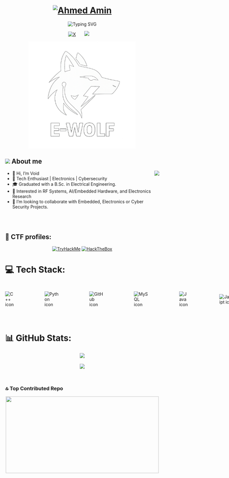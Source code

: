<h1 align="center">
  <a href="https://www.linkedin.com/in/void0x11/">
    <img src="https://github.com/void0x11/void0x11/blob/main/2.png" alt="Ahmed Amin" width="400px" height="60px" /></a>
</h1>

<p align="center">
  <img src="https://readme-typing-svg.demolab.com?font=Fira+Code&size=28&pause=1000&color=1FD454&center=true&vCenter=true&random=true&width=450&height=55&lines=Researcher;Electronics+Engineer;Malware+Analyst" alt="Typing SVG" />
</p>

<!-- Social icons section -->
<p align="center">
  <a href="https://twitter.com/void0x10"><img width="32px" alt="X" title="X" src="https://github.com/void0x11/void0x11/blob/main/twitter-circle.svg"></a>
  &#8287;&#8287;&#8287;&#8287;&#8287;
  <a href="https://www.linkedin.com/in/void0x11/" alt="Linkedin" title="Linkedin"><img width="32px" src="https://github.com/void0x11/void0x11/blob/main/linkedin.svg"/></a>
  &#8287;&#8287;&#8287;&#8287;&#8287;
</p>

<div align="center">
    <picture> <img align="center" src="https://github.com/void0x11/void0x11/blob/main/Logo.png" width = 350px></picture>
</div>

## <picture><img src = "https://github.com/void0x11/void0x11/blob/main/about_me.gif" width = 50px></picture> **About me**
<picture> <img align="right" src="https://github.com/void0x11/void0x11/blob/main/giphy.gif"></picture>

- 👋 Hi, I’m Void
- 👀 Tech Enthusiast | Electronics | Cybersecurity
- 🎓 Graduated with a B.Sc. in Electrical Engineering.
- 📡 Interested in RF Systems, AI/Embedded Hardware, and Electronics Research
- 💞️ I’m looking to collaborate with Embedded, Electronics or Cyber Security Projects.

<br>
<br>

## :triangular_flag_on_post: CTF profiles:

<div align="center">
 <a href="https://tryhackme.com/p/void0x11"><img src="https://tryhackme-badges.s3.amazonaws.com/void0x11.png" height=50 alt="TryHackMe"></a>
 <a href="https://app.hackthebox.com/profile/839521"><img src="https://www.hackthebox.com/badge/image/839521" height=50 alt="HackTheBox"></a>
</div>


# 💻 Tech Stack:
<div style="display: flex; align-items: center;">
  <img src="https://techstack-generator.vercel.app/cpp-icon.svg" alt="C++ icon" width="100" style="margin-right: 100px;" />
  <img src="https://techstack-generator.vercel.app/python-icon.svg" alt="Python icon" width="100" style="margin-right: 100px;" />
  <img src="https://techstack-generator.vercel.app/github-icon.svg" alt="GitHub icon" width="100" style="margin-right: 100px;" />
  <img src="https://techstack-generator.vercel.app/mysql-icon.svg" alt="MySQL icon" width="100" style="margin-right: 100px;" />
  <img src="https://techstack-generator.vercel.app/java-icon.svg" alt="Java icon" width="100" style="margin-right: 100px;" />
  <img src="https://techstack-generator.vercel.app/js-icon.svg" alt="JavaScript icon" width="100" style="margin-right: 100px;" />
  <img src="https://techstack-generator.vercel.app/ts-icon.svg" alt="TypeScript icon" width="100" style="margin-right: 100px;" />
  <img src="https://techstack-generator.vercel.app/docker-icon.svg" alt="Docker icon" width="100" style="margin-right: 100px;" />
  <img src="https://github.com/void0x11/void0x11/blob/main/C.png" alt="Rust icon" width="100" style="margin-right: 100px;" />
  
</div>


</div>

<br>

# 📊 GitHub Stats:
<p align="center">
  <a href="https://github.com/void0x11">
    <!-- Card 1: GitHub Stats -->
    <img align="center" src="https://github-readme-stats.vercel.app/api?username=void0x11&theme=tokyonight&hide_border=false&include_all_commits=true&count_private=true" width=500/>
  </a>
  <br>
  <br>
  <a href="https://github.com/void0x11">
    <!-- Card 2: GitHub Streak Stats -->
    <img align="center" src="https://github-readme-streak-stats.herokuapp.com/?user=void0x11&theme=tokyonight&hide_border=false" width=500/>
  </a>
</p>

<br>

### 🔝 Top Contributed Repo
<p align="center">
  <img align="center" src="https://github-contributor-stats.vercel.app/api?username=void0x11&limit=5&theme=tokyonight&combine_all_yearly_contributions=true" width=500 height=250 />
</p>

<br>
